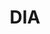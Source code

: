---
# This topic lives at
# https://digital.gov/topics/dia

slug: "dia"

# Topic Title
title: "DIA"

# description — keep it short and clear
summary: ""


# Weight
weight: 1

# For more information on managing topics,
# see https://github.com/GSA/digitalgov.gov/wiki
---
